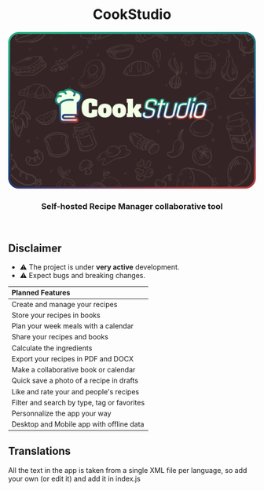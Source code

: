 <h1 align="center">CookStudio</h3>
<img src="docs/CookStudio_logo.png" title="Logo" style="maxWidth:50%">
<h3 align="center">Self-hosted Recipe Manager collaborative tool</h3>
<br/>

## Disclaimer
- ⚠️ The project is under **very active** development.
- ⚠️ Expect bugs and breaking changes.

| Planned Features                             |
| :------------------------------------------- |
| Create and manage your recipes               |
| Store your recipes in books                  |
| Plan your week meals with a calendar         |
| Share your recipes and books                 |
| Calculate the ingredients                    |
| Export your recipes in PDF and DOCX          |
| Make a collaborative book or calendar        |
| Quick save a photo of a recipe in drafts     |
| Like and rate your and people's recipes      |
| Filter and search by type, tag or favorites  |
| Personnalize the app your way                |
| Desktop and Mobile app with offline data     |

## Translations
All the text in the app is taken from a single XML file per language, so add your own (or edit it) and add it in index.js
